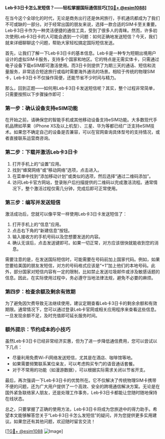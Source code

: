 **Leb卡3日卡怎么发短信？——轻松掌握国际通信技巧[[TG💪+ @esim1088](https://t.me/s/esim1088)]**

在当今这个全球化的时代，无论是商务出行还是休闲旅行，手机通讯都成为了我们不可或缺的一部分。对于经常出国的朋友来说，选择一款合适的SIM卡至关重要。Leb卡3日卡作为一种灵活便捷的通信工具，受到了很多人的青睐。然而，许多初次使用Leb卡3日卡的人可能会遇到一个问题：如何正确地发送短信？今天，我们就来详细聊聊这个问题，帮助大家轻松搞定国际短信发送。

首先，让我们了解一下Leb卡3日卡的基本信息。Leb卡是一种专为短期出境用户设计的虚拟SIM卡服务，支持多个国家和地区。它的特点是无需实体卡，只需通过电子设备下载eSIM即可激活使用。而3日卡则提供了为期三天的通话、短信和流量服务，非常适合短途旅行或临时需要海外通讯的场景。相较于传统的物理SIM卡，Leb卡3日卡不仅操作简便，还能节省不少时间与精力。

那么，回到正题——如何用Leb卡3日卡发送短信呢？其实，整个过程非常简单，只需要按照以下步骤操作即可：

### **第一步：确认设备支持eSIM功能**
在开始之前，请确保您的智能手机或其他移动设备支持eSIM功能。大多数现代手机品牌如苹果（iPhone XS及以上机型）、三星、华为等都已经广泛支持eSIM技术。如果您不确定自己的设备是否兼容，可以在官网查询具体型号的支持情况，或者直接联系运营商咨询。

### **第二步：下载并激活Leb卡3日卡**
1. 打开手机上的“设置”应用。
2. 找到“蜂窝网络”或“移动网络”选项，点击进入。
3. 在菜单中找到“添加移动计划”或类似的选项，然后选择“通过二维码添加”。
4. 访问Leb卡官方网站，登录账户后扫描提供的二维码以完成激活流程。通常情况下，整个激活过程仅需几分钟，完成后即可正常使用。

### **第三步：编写并发送短信**
激活成功后，您就可以像平常一样使用Leb卡3日卡发送短信了：
1. 打开手机上的“信息”应用。
2. 点击右下角的“新建信息”按钮。
3. 输入接收方的手机号码以及您想要发送的内容。
4. 确认无误后，点击发送键即可。如果一切正常，对方应该很快就能收到您的消息。

需要注意的是，在发送国际短信时，可能需要在号码前加上国家代码。例如，如果您要给美国的朋友发短信，对方的号码格式应该是“+1”加上他们的本地号码。此外，部分国家对短信内容有一定的限制，比如禁止发送垃圾邮件或涉及敏感话题的信息。因此，在实际使用过程中，务必遵守当地法律法规，避免不必要的麻烦。

### **第四步：检查余额及剩余有效期**
为了避免因欠费导致无法继续使用，建议定期查看Leb卡3日卡的剩余余额和有效期限。通常情况下，您可以通过登录Leb卡官网或相关应用程序来查看这些信息。一旦发现余额不足，及时充值即可延长服务时间。

### **额外提示：节约成本的小技巧**
虽然Leb卡3日卡已经非常经济实惠，但为了进一步降低通信费用，您可以尝试以下几点：
- 尽量利用免费Wi-Fi网络发送短信，尤其是在酒店、咖啡馆等地。
- 如果需要频繁联系某位亲友，可以考虑购买专门的语音通话套餐。
- 对于不常用的功能（如漫游数据），可以根据实际需求关闭以节省开支。

最后，再次强调一下Leb卡3日卡的优势所在。它不仅解决了传统物理SIM卡携带不便的问题，还为广大用户提供了一个高效、安全的跨境通信解决方案。无论是在国外紧急联络家人朋友，还是处理工作事务，Leb卡3日卡都能让您随时随地保持在线状态。

总之，只要掌握了正确的使用方法，Leb卡3日卡将成为您旅途中的得力助手。希望本文能够解答您关于“Leb卡3日卡怎么发短信”的疑问，并为您提供更多实用建议。如果您还有其他问题，欢迎随时留言交流！

[[TG💪+ @esim1088](https://t.me/s/esim1088) ![Image](https://i.postimg.cc/4NQfJmqS/Snipaste-2025-05-13-00-14-12.png)]